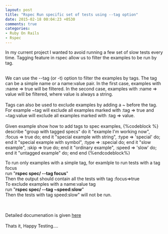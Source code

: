 ```yaml
---
layout: post
title: "Rspec Run specific set of tests using --tag option"
date: 2015-02-18 00:04:23 +0530
comments: true
categories: 
- Ruby On Rails
- Rspec
---
```


<div class='post'>
	<div dir="ltr" style="text-align: left;" trbidi="on">
In my current project I wanted to avoid running a few set of slow tests every time. Tagging feature in rspec allow us to filter the examples to be run by tag. <br/><br/>

We can use the --tag (or -t) option to filter the examples by tags. The tag can be a simple name or a name:value pair. In the first case,
examples with :name => true will be filtered. In the second case, examples with :name => value will be filtered, where value is always a string.
<br/><br/>
Tags can also be used to exclude examples by adding a ~ before the tag. For example ~tag will exclude all examples marked with :tag => true and 
~tag:value will exclude all examples marked with :tag => value.
<br/><br/>
Given example show how to add tags to spec examples,
{%codeblock %}
describe "group with tagged specs" do
  it "example I'm working now", :focus => true do; end
  it "special example with string", :type => 'special' do; end
  it "special example with symbol", :type => :special do; end
  it "slow example", :skip => true do; end
  it "ordinary example", :speed => 'slow' do; end
  it "untagged example" do; end
end
{%endcodeblock%}

To run only examples with a simple tag, for examlple to run tests with a  tag focus
<br/>
run "<strong>rspec spec/ --tag focus</strong>"
<br/>
   Then the output should contain all the tests with tag :focus=>true
<br/>
To exclude examples with a name:value tag
<br/>
 run "<strong>rspec spec/ --tag ~speed:slow</strong>"
 <br/>
  Then the tests with tag speed:slow" will not be run.

<br/><br/>
Detailed documenation is given <a href="http://www.relishapp.com/rspec/rspec-core/v/2-4/docs/command-line/tag-option">here</a>
<br/><br/>
Thats it, Happy Testing....
	</div>
</div>
